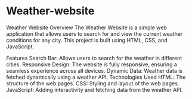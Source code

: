 # Weather-website

Weather Website
Overview
The Weather Website is a simple web application that allows users to search for and view the current weather conditions for any city. This project is built using HTML, CSS, and JavaScript.

Features
Search Bar: Allows users to search for the weather in different cities.
Responsive Design: The website is fully responsive, ensuring a seamless experience across all devices.
Dynamic Data: Weather data is fetched dynamically using a weather API.
Technologies Used
HTML: The structure of the web pages.
CSS: Styling and layout of the web pages.
JavaScript: Adding interactivity and fetching data from the weather API.
